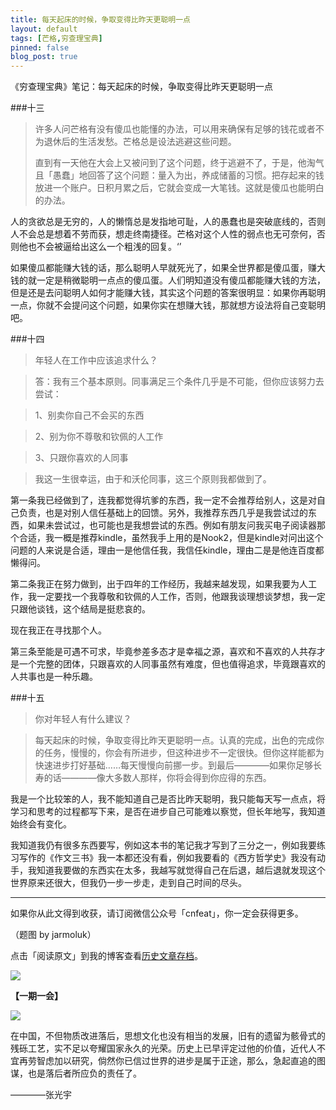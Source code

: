 ```yaml
---
title: 每天起床的时候，争取变得比昨天更聪明一点
layout: default
tags: [芒格,穷查理宝典]
pinned: false
blog_post: true
---
```



《穷查理宝典》笔记：每天起床的时候，争取变得比昨天更聪明一点

###十三

>许多人问芒格有没有傻瓜也能懂的办法，可以用来确保有足够的钱花或者不为退休后的生活发愁。芒格总是设法逃避这些问题。
>
>直到有一天他在大会上又被问到了这个问题，终于逃避不了，于是，他淘气且「愚蠢」地回答了这个问题：量入为出，养成储蓄的习惯。把存起来的钱放进一个账户。日积月累之后，它就会变成一大笔钱。这就是傻瓜也能明白的办法。

人的贪欲总是无穷的，人的懒惰总是发指地可耻，人的愚蠢也是突破底线的，否则人不会总是想着不劳而获，想走终南捷径。芒格对这个人性的弱点也无可奈何，否则他也不会被逼给出这么一个粗浅的回复。‘’

如果傻瓜都能赚大钱的话，那么聪明人早就死光了，如果全世界都是傻瓜蛋，赚大钱的就一定是稍微聪明一点点的傻瓜蛋。人们明知道没有傻瓜都能赚大钱的方法，但是还是去问聪明人如何才能赚大钱，其实这个问题的答案很明显：如果你再聪明一点，你就不会提问这个问题，如果你实在想赚大钱，那就想方设法将自己变聪明吧。

###十四

>年轻人在工作中应该追求什么？

>答：我有三个基本原则。同事满足三个条件几乎是不可能，但你应该努力去尝试：

>1、别卖你自己不会买的东西

>2、别为你不尊敬和钦佩的人工作

>3、只跟你喜欢的人同事

>我这一生很幸运，由于和沃伦同事，这三个原则我都做到了。

第一条我已经做到了，连我都觉得坑爹的东西，我一定不会推荐给别人，这是对自己负责，也是对别人信任基础上的回馈。另外，我推荐东西几乎是我尝试过的东西，如果未尝试过，也可能也是我想尝试的东西。例如有朋友问我买电子阅读器那个合适，我一概是推荐kindle，虽然我手上用的是Nook2，但是kindle对问出这个问题的人来说是合适，理由一是他信任我，我信任kindle，理由二是是他连百度都懒得问。

第二条我正在努力做到，出于四年的工作经历，我越来越发现，如果我要为人工作，我一定要找一个我尊敬和钦佩的人工作，否则，他跟我谈理想谈梦想，我一定只跟他谈钱，这个结局是挺悲哀的。

现在我正在寻找那个人。

第三条至能是可遇不可求，毕竟参差多态才是幸福之源，喜欢和不喜欢的人共存才是一个完整的团体，只跟喜欢的人同事虽然有难度，但也值得追求，毕竟跟喜欢的人共事也是一种乐趣。

###十五

>你对年轻人有什么建议？

>每天起床的时候，争取变得比昨天更聪明一点。认真的完成，出色的完成你的任务，慢慢的，你会有所进步，但这种进步不一定很快。但你这样能都为快速进步打好基础……每天慢慢向前挪一步。到最后————如果你足够长寿的话————像大多数人那样，你将会得到你应得的东西。

我是一个比较笨的人，我不能知道自己是否比昨天聪明，我只能每天写一点点，将学习和思考的过程都写下来，是否在进步自己可能难以察觉，但长年地写，我知道始终会有变化。

我知道我仍有很多东西要写，例如这本书的笔记我才写到了三分之一，例如我要练习写作的《作文三书》我一本都还没有看，例如我要看的《西方哲学史》我没有动手，我知道我要做的东西实在太多，我越写就觉得自己在后退，越后退就发现这个世界原来还很大，但我仍一步一步走，走到自己时间的尽头。

----

如果你从此文得到收获，请订阅微信公众号「cnfeat」，你一定会获得更多。

（题图 by jarmoluk）

点击「阅读原文」到我的博客查看[历史文章存档](http://cnfeat.com)。

![](http://cnfeat.qiniudn.com/signitrue-2014-11-15.jpg)

**【一期一会】**

![](http://cnfeat.qiniudn.com/p2211136624.jpg)


在中国，不但物质改进落后，思想文化也没有相当的发展，旧有的遗留为骸骨式的残砾工艺，实不足以夸耀国家永久的光荣。历史上已早评定过他的价值，近代人不宜再劳智虑加以研究，倘然你已信过世界的进步是属于正途，那么，急起直追的图谋，也是落后者所应负的责任了。

————张光宇
